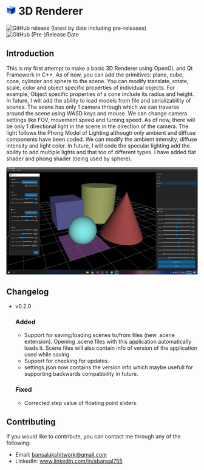 # <img src="etc/Logo.png" height="25"/> 3D Renderer

![GitHub release (latest by date including pre-releases)](https://img.shields.io/github/v/release/abansal755/3D-Renderer?include_prereleases)
![GitHub (Pre-)Release Date](https://img.shields.io/github/release-date-pre/abansal755/3D-Renderer)

## Introduction
This is my first attempt to make a basic 3D Renderer using OpenGL and Qt Framework in C++. As of now, you can add the primitives: plane, cube, cone, cylinder and sphere to the scene. You can modify translate, rotate, scale, color and object specific properties of individual objects. For example, Object specific properties of a cone include its radius and height. In future, I will add the ability to load models from file and serializability of scenes. The scene has only 1 camera through which we can traverse around the scene using WASD keys and mouse. We can change camera settings like FOV, movement speed and turning speed. As of now, there will be only 1 directional light in the scene in the direction of the camera. The light follows the Phong Model of Lighting although only ambient and diffuse components have been coded. We can modify the ambient intensity, diffuse intensity and light color. In future, I will code the specular lighting add the ability to add multiple lights and that too of different types. I have added flat shader and phong shader (being used by sphere).

<img src="etc/Screenshot.png" />

## Changelog

- v0.2.0
    ### Added
    - Support for saving/loading scenes to/from files (new .scene extension). Opening .scene files with this application automatically loads it. Scene files will also contain info of version of the application used while saving.
    - Support for checking for updates.
    - settings.json now contains the version info which maybe usefull for supporting backwards compatibility in future.
    ### Fixed
    - Corrected step value of floating point sliders.

## Contributing
If you would like to contribute, you can contact me through any of the following:
- Email: bansalakshitwork@gmail.com
- LinkedIn: www.linkedin.com/in/abansal755
